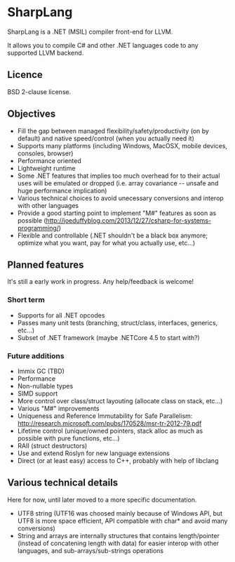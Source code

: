 # SharpLang

SharpLang is a .NET (MSIL) compiler front-end for LLVM.

It allows you to compile C# and other .NET languages code to any supported LLVM backend.

## Licence

BSD 2-clause license.

## Objectives

* Fill the gap between managed flexibility/safety/productivity (on by default) and native speed/control (when you actually need it)
* Supports many platforms (including Windows, MacOSX, mobile devices, consoles, browser)
* Performance oriented
 * Lightweight runtime
 * Some .NET features that implies too much overhead for to their actual uses will be emulated or dropped (i.e. array covariance -- unsafe and huge performance implication)
 * Various technical choices to avoid unecessary conversions and interop with other languages
* Provide a good starting point to implement "M#" features as soon as possible (http://joeduffyblog.com/2013/12/27/csharp-for-systems-programming/)
* Flexible and controllable (.NET shouldn't be a black box anymore; optimize what you want, pay for what you actually use, etc...)

## Planned features

It's still a early work in progress. Any help/feedback is welcome!

### Short term

* Supports for all .NET opcodes
* Passes many unit tests (branching, struct/class, interfaces, generics, etc...)
* Subset of .NET framework (maybe .NETCore 4.5 to start with?)

### Future additions

* Immix GC (TBD)
* Performance
 * Non-nullable types
 * SIMD support
 * More control over class/struct layouting (allocate class on stack, etc...)
* Various "M#" improvements
 * Uniqueness and Reference Immutability for Safe Parallelism: http://research.microsoft.com/pubs/170528/msr-tr-2012-79.pdf
 * Lifetime control (unique/owned pointers, stack alloc as much as possible with pure functions, etc...)
 * RAII (struct destructors)
 * Use and extend Roslyn for new language extensions
* Direct (or at least easy) access to C++, probably with help of libclang

## Various technical details

Here for now, until later moved to a more specific documentation.

* UTF8 string (UTF16 was choosed mainly because of Windows API, but UTF8 is more space efficient, API compatible with char* and avoid many conversions)
* String and arrays are internally structures that contains length/pointer (instead of concatening length with data) for easier interop with other languages, and sub-arrays/sub-strings operations
